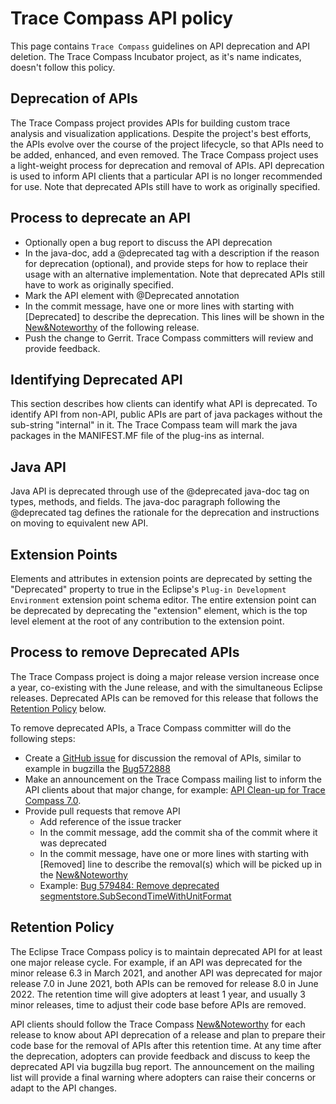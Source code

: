 # Trace Compass API policy
This page contains `Trace Compass` guidelines on API deprecation and API deletion. The Trace Compass Incubator project, as it's name indicates, doesn't follow this policy.

## Deprecation of APIs

The Trace Compass project provides APIs for building custom trace analysis and visualization applications. Despite the project's best efforts, the APIs evolve over the course of the project lifecycle, so that APIs need to be added, enhanced, and even removed. The Trace Compass project uses a light-weight process for deprecation and removal of APIs. API deprecation is used to inform API clients that a particular API is no longer recommended for use. Note that deprecated APIs still have to work as originally specified. 

## Process to deprecate an API
* Optionally open a bug report to discuss the API deprecation
* In the java-doc, add a @deprecated tag with a description if the reason for deprecation (optional), and provide steps for how to replace their usage with an alternative implementation. Note that deprecated APIs still have to work as originally specified.
* Mark the API element with @Deprecated annotation
* In the commit message, have one or more lines with starting with [Deprecated] to describe the deprecation. This lines will be shown in the [New&Noteworthy][nan] of the following release.
* Push the change to Gerrit. Trace Compass committers will review and provide feedback.

## Identifying Deprecated API

This section describes how clients can identify what API is deprecated. To identify API from non-API, public APIs are part of java packages without the sub-string "internal" in it. The Trace Compass team will mark the java packages in the MANIFEST.MF file of the plug-ins as internal.

## Java API

Java API is deprecated through use of the @deprecated java-doc tag on types, methods, and fields. The java-doc paragraph following the @deprecated tag defines the rationale for the deprecation and instructions on moving to equivalent new API.

## Extension Points

Elements and attributes in extension points are deprecated by setting the "Deprecated" property to true in the Eclipse's `Plug-in Development Environment` extension point schema editor. The entire extension point can be deprecated by deprecating the "extension" element, which is the top level element at the root of any contribution to the extension point.

## Process to remove Deprecated APIs

The Trace Compass project is doing a major release version increase once a year, co-existing with the June release, and with the simultaneous Eclipse releases. Deprecated APIs can be removed for this release that follows the [Retention Policy](#retention-policy) below. 

To remove deprecated APIs, a Trace Compass committer will do the following steps:
* Create a [GitHub issue][issues] for discussion the removal of APIs, similar to example in bugzilla the [Bug572888][Bug572888]
* Make an announcement on the Trace Compass mailing list to inform the API clients about that major change, for example: [API Clean-up for Trace Compass 7.0][mail].
* Provide pull requests that remove API
  * Add reference of the issue tracker
  * In the commit message, add the commit sha of the commit where it was deprecated
  * In the commit message, have one or more lines with starting with [Removed] line to describe the removal(s) which will be picked up in the [New&Noteworthy][nan]
  * Example: [Bug 579484: Remove deprecated segmentstore.SubSecondTimeWithUnitFormat][example-patch]

## Retention Policy

The Eclipse Trace Compass policy is to maintain deprecated API for at least one major release cycle. For example, if an API was deprecated for the minor release 6.3 in March 2021, and another API was deprecated for major release 7.0 in June 2021, both APIs can be removed for release 8.0 in June 2022. The retention time will give adopters at least 1 year, and usually 3 minor releases, time to adjust their code base before APIs are removed. 

API clients should follow the Trace Compass [New&Noteworthy][nan] for each release to know about API deprecation of a release and plan to prepare their code base for the removal of APIs after this retention time. At any time after the deprecation, adopters can provide feedback and discuss to keep the deprecated API via bugzilla bug report. The announcement on the mailing list will provide a final warning where adopters can raise their concerns or adapt to the API changes.

[Bug572888]: https://bugs.eclipse.org/bugs/show_bug.cgi?id=572888
[example-patch]: https://git.eclipse.org/r/c/tracecompass/org.eclipse.tracecompass/+/193428
[issues]: https://github.com/eclipse-tracecompass/org.eclipse.tracecompass/issues
[mail]: https://www.eclipse.org/lists/tracecompass-dev/msg01661.html
[nan]: https://wiki.eclipse.org/Trace_Compass/NewInTraceCompass
